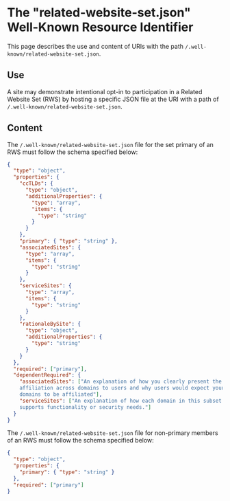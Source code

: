 # The "related-website-set.json" Well-Known Resource Identifier

This page describes the use and content of URIs with the path
`/.well-known/related-website-set.json`.
## Use

A site may demonstrate intentional opt-in to participation in a Related Website
Set (RWS) by hosting a specific JSON file at the URI with a path of
`/.well-known/related-website-set.json`.
## Content

The `/.well-known/related-website-set.json` file for the set primary of an RWS
must follow the schema specified below:
```json
{
  "type": "object",
  "properties": {
    "ccTLDs": {
      "type": "object",
      "additionalProperties": {
        "type": "array",
        "items": {
          "type": "string"
        }
      }
    },
    "primary": { "type": "string" },
    "associatedSites": {
      "type": "array",
      "items": {
        "type": "string"
      }
    },
    "serviceSites": {
      "type": "array",
      "items": {
        "type": "string"
      }
    },
    "rationaleBySite": {
      "type": "object",
      "additionalProperties": {
        "type": "string"
      }
    }
  },
  "required": ["primary"],
  "dependentRequired": {
    "associatedSites": ["An explanation of how you clearly present the 
    affiliation across domains to users and why users would expect your 
    domains to be affiliated"],
    "serviceSites": ["An explanation of how each domain in this subset 
    supports functionality or security needs."]
  }
}
```
The `/.well-known/related-website-set.json` file for non-primary members of an
RWS must follow the schema specified below:
```json
{
  "type": "object",
  "properties": {
    "primary": { "type": "string" }
  },
  "required": ["primary"]
}
```